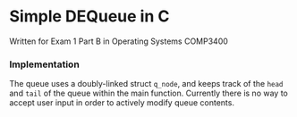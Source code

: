 # Simple DEQueue in C
Written for Exam 1 Part B in Operating Systems COMP3400

### Implementation
The queue uses a doubly-linked struct `q_node`, and keeps track of the `head` and `tail` of the queue within the main function. Currently there is no way to accept user input in order to actively modify queue contents.
